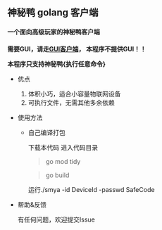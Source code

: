 ## 神秘鸭 golang 客户端
#### 一个面向高级玩家的神秘鸭客户端

**需要GUI，请走[GUI客户端](https://smya.cn/download "神秘鸭客户端")， 本程序不提供GUI！！**

**本程序只支持神秘鸭{执行任意命令}**

- 优点
  1. 体积小巧，适合小容量物联网设备
  2. 可执行文件，无需其他多余依赖

- 使用方法
    
  * 自己编译打包
    
    下载本代码
    进入代码目录
  
    >
    > go mod tidy
    >
    
    >
    > go build
    > 
    
    运行./smya -id DeviceId -passwd SafeCode

- 帮助&反馈

  有任何问题，欢迎提交Issue
